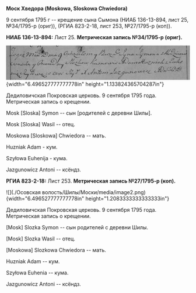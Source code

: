 **Моск Хведора (Moskowa, Sloskowa Chwiedora)**

9 сентября 1795 г -- крещение сына Сымона (НИАБ 136-13-894, лист 25,
№34/1795-р (ориг)), (РГИА 823-2-18, лист 253, №27/1795-р (коп)).

**НИАБ 136-13-894:** Лист 25. **Метрическая запись №34/1795-р (ориг).**

![](./media/f056891565ccb12802c6e07b351b5d88cd93cb83.png){width="6.496527777777778in"
height="1.133824365704287in"}

Дедиловичская Покровская церковь. 9 сентября 1795 года. Метрическая
запись о крещении.

Mosk \[Sloska\] Symon -- сын \[родителей с деревни Шилы\].

Mosk \[Sloska\] Wasil -- отец.

Moskowa \[Sloskowa\] Chwiedora -- мать.

Huzniak Adam - кум.

Szyłowa Euhenija - кума.

Jazgunowicz Antoni -- ксёндз.

**РГИА 823-2-18:** Лист 253. **Метрическая запись №27/1795-р (коп).**

![](./Осовская волость/Шилы/Моски/media/image2.png){width="6.496527777777778in"
height="1.2083333333333333in"}

Дедиловичская Покровская церковь. 9 сентября 1795 года. Метрическая
запись о крещении.

\[Mosk\] Slozka Symon -- сын родителей с деревни Шилы.

\[Mosk\] Slozka Wasil -- отец.

\[Moskowa\] Slozkowa Chwiedora -- мать.

Huzniak Adam -- кум.

Szyłowa Euhenia -- кума.

Jazgunowicz Antoni -- ксёндз.
